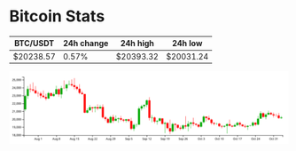 # Bitcoin Stats

BTC/USDT|24h change|24h high|24h low|
|---|---|---|---|
|$20238.57|0.57%|$20393.32|$20031.24|

<img src="./chart.svg">
